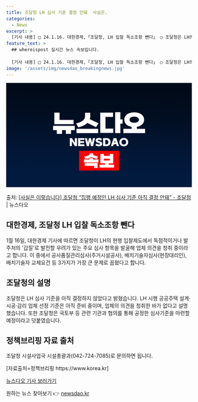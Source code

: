```yaml
---
title: 조달청 LH 심사 기준 결정 안돼  사실은.
categories:
  - News
excerpt: >
  [기사 내용] □ 24.1.16. 대한경제,「조달청, LH 입찰 독소조항 뺀다」 ○ 조달청은 LH의 현행 입…
feature_text: >
  ## whereispost 실시간 뉴스 속보입니다.

  [기사 내용] □ 24.1.16. 대한경제,「조달청, LH 입찰 독소조항 뺀다」 ○ 조달청은 LH의 현행 입…
image: '/assets/img/newsdao_breakingnews.jpg'
---
```


![뉴스다오 속보](/assets/img/newsdao_breakingnews.jpg)

<p>출처: <a href="https://newsdao.kr/3020" rel="dofollow">[사실은 이렇습니다] 조달청 “집행 예정인 LH 심사 기준 아직 결정 안돼” - 조달청</a> | 뉴스다오</p>

<h2>대한경제, 조달청 LH 입찰 독소조항 뺀다</h2>
<p data-ke-size="size16">1월 16일, 대한경제 기사에 따르면 조달청이 LH의 현행 입찰제도에서 독점적이거나 발주처의 '갑질'로 발전할 우려가 있는 주요 심사 항목을 발굴해 업체 의견을 청취 중이라고 합니다. 이 중에서 공사품질관리심사(주거시설공사), 배치기술자심사(현장대리인), 배치기술자 교체요건 등 3가지가 가장 큰 문제로 꼽혔다고 합니다.</p>

<h2>조달청의 설명</h2>
<p data-ke-size="size16">조달청은 LH 심사 기준을 아직 결정하지 않았다고 밝혔습니다. LH 시행 공공주택 설계·시공·감리 업체 선정 기준은 아직 준비 중이며, 업체의 의견을 청취한 바가 없다고 설명했습니다. 또한 조달청은 국토부 등 관련 기관과 협의를 통해 공정한 심사기준을 마련할 예정이라고 덧붙였습니다.</p>

<h2>정책브리핑 자료 출처</h2>
<p data-ke-size="size16">조달청 시설사업국 시설총괄과(042-724-7085)로 문의하면 됩니다.</p>
<p data-ke-size="size16">[자료출처=정책브리핑 https://www.korea.kr]</p>
<p data-ke-size="size16"><a href="https://newsdao.kr/3020">뉴스다오 기사 보러가기</a></p> 

원하는 뉴스 찾아보기 👉 <a href="https://newsdao.kr" rel="dofollow">newsdao.kr</a>


